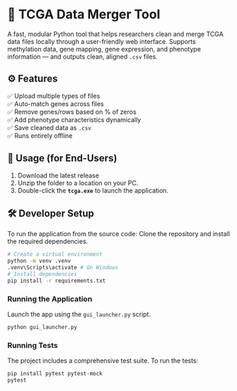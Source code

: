 # 🧬 TCGA Data Merger Tool

A fast, modular Python tool that helps researchers clean and merge TCGA data files locally through a user-friendly web interface.
Supports methylation data, gene mapping, gene expression, and phenotype information — and outputs clean, aligned `.csv` files.

## ⚙️ Features
✅ Upload multiple types of files  
✅ Auto-match genes across files  
✅ Remove genes/rows based on % of zeros  
✅ Add phenotype characteristics dynamically  
✅ Save cleaned data as `.csv`  
✅ Runs entirely offline

## 🚀 Usage (for End-Users)
1.  Download the latest release
2.  Unzip the folder to a location on your PC.
3.  Double-click the **`tcga.exe`** to launch the application.

## 🛠️ Developer Setup
To run the application from the source code:
Clone the repository and install the required dependencies.
```bash
# Create a virtual environment
python -m venv .venv
.venv\Scripts\activate # On Windows
# Install dependencies
pip install -r requirements.txt
```
### Running the Application
Launch the app using the `gui_launcher.py` script.
```bash
python gui_launcher.py
```
### Running Tests
The project includes a comprehensive test suite. To run the tests:
```bash
pip install pytest pytest-mock
pytest
```
